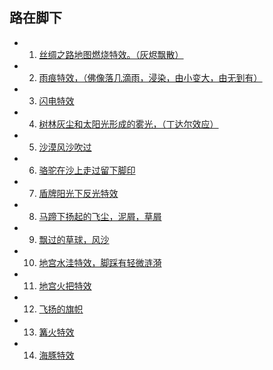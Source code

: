 ## 路在脚下
* 1.  [丝绸之路地图燃烧特效。（灰烬飘散）](https://github.com/FofightFong/All_In_One/blob/master/special_effects/practice/burningpaper.md)

* 2.  [雨痕特效，（佛像落几滴雨，浸染，由小变大，由无到有）]()

* 3.  [闪电特效]()

* 4.  [树林灰尘和太阳光形成的雾光，（丁达尔效应）]()

* 5.  [沙漠风沙吹过]()

* 6.  [骆驼在沙上走过留下脚印](https://github.com/FofightFong/All_In_One/blob/master/special_effects/practice/footprint.md)

* 7.  [盾牌阳光下反光特效]()

* 8.  [马蹄下扬起的飞尘，泥屑，草屑]()

* 9.  [飘过的草球，风沙]()

* 10. [地宫水洼特效，脚踩有轻微涟漪]()

* 11. [地宫火把特效]()

* 12. [飞扬的旗帜]()

* 13. [篝火特效](https://github.com/FofightFong/All_In_One/blob/master/special_effects/practice/campfire.md)

* 14. [海豚特效]()
